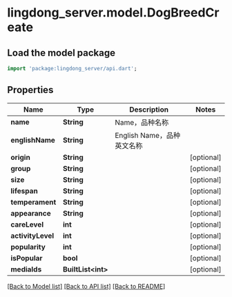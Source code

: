 # lingdong_server.model.DogBreedCreate

## Load the model package
```dart
import 'package:lingdong_server/api.dart';
```

## Properties
Name | Type | Description | Notes
------------ | ------------- | ------------- | -------------
**name** | **String** | Name，品种名称 | 
**englishName** | **String** | English Name，品种英文名称 | 
**origin** | **String** |  | [optional] 
**group** | **String** |  | [optional] 
**size** | **String** |  | [optional] 
**lifespan** | **String** |  | [optional] 
**temperament** | **String** |  | [optional] 
**appearance** | **String** |  | [optional] 
**careLevel** | **int** |  | [optional] 
**activityLevel** | **int** |  | [optional] 
**popularity** | **int** |  | [optional] 
**isPopular** | **bool** |  | [optional] 
**mediaIds** | **BuiltList&lt;int&gt;** |  | [optional] 

[[Back to Model list]](../README.md#documentation-for-models) [[Back to API list]](../README.md#documentation-for-api-endpoints) [[Back to README]](../README.md)


